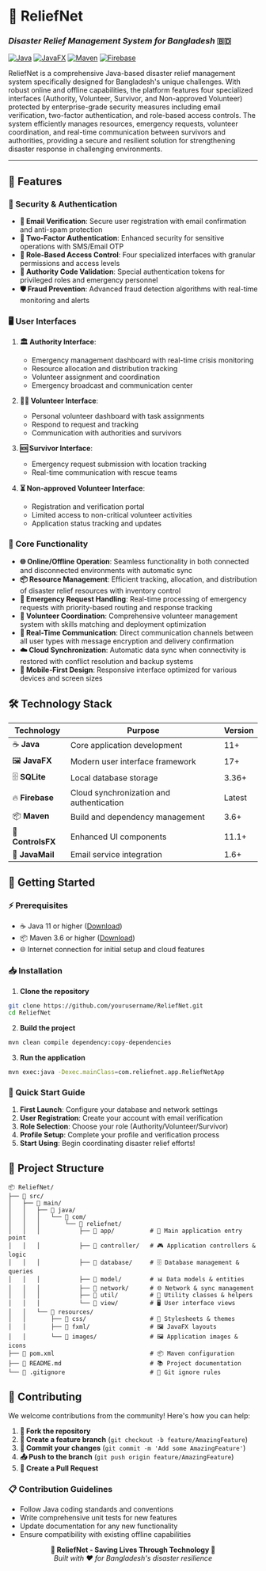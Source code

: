# 🚨 ReliefNet
### *Disaster Relief Management System for Bangladesh* 🇧🇩

[![Java](https://img.shields.io/badge/Java-11+-orange.svg)](https://www.oracle.com/java/)
[![JavaFX](https://img.shields.io/badge/JavaFX-17+-blue.svg)](https://openjfx.io/)
[![Maven](https://img.shields.io/badge/Maven-3.6+-red.svg)](https://maven.apache.org/)
[![Firebase](https://img.shields.io/badge/Firebase-Enabled-yellow.svg)](https://firebase.google.com/)

ReliefNet is a comprehensive Java-based disaster relief management system specifically designed for Bangladesh's unique challenges. With robust online and offline capabilities, the platform features four specialized interfaces (Authority, Volunteer, Survivor, and Non-approved Volunteer) protected by enterprise-grade security measures including email verification, two-factor authentication, and role-based access controls. The system efficiently manages resources, emergency requests, volunteer coordination, and real-time communication between survivors and authorities, providing a secure and resilient solution for strengthening disaster response in challenging environments.

---

## 🌟 Features

### 🔐 Security & Authentication
- **📧 Email Verification**: Secure user registration with email confirmation and anti-spam protection
- **🔑 Two-Factor Authentication**: Enhanced security for sensitive operations with SMS/Email OTP
- **👥 Role-Based Access Control**: Four specialized interfaces with granular permissions and access levels
- **🎫 Authority Code Validation**: Special authentication tokens for privileged roles and emergency personnel
- **🛡️ Fraud Prevention**: Advanced fraud detection algorithms with real-time monitoring and alerts

### 🖥️ User Interfaces
1. **🏛️ Authority Interface**: 
   - Emergency management dashboard with real-time crisis monitoring
   - Resource allocation and distribution tracking
   - Volunteer assignment and coordination
   - Emergency broadcast and communication center

2. **👨‍🚒 Volunteer Interface**: 
   - Personal volunteer dashboard with task assignments
   - Respond to request and tracking
   - Communication with authorities and survivors

3. **🆘 Survivor Interface**: 
   - Emergency request submission with location tracking
   - Real-time communication with rescue teams

4. **⏳ Non-approved Volunteer Interface**: 
   - Registration and verification portal
   - Limited access to non-critical volunteer activities
   - Application status tracking and updates

### 🚀 Core Functionality
- **🌐 Online/Offline Operation**: Seamless functionality in both connected and disconnected environments with automatic sync
- **📦 Resource Management**: Efficient tracking, allocation, and distribution of disaster relief resources with inventory control
- **🚨 Emergency Request Handling**: Real-time processing of emergency requests with priority-based routing and response tracking
- **👥 Volunteer Coordination**: Comprehensive volunteer management system with skills matching and deployment optimization
- **💬 Real-Time Communication**: Direct communication channels between all user types with message encryption and delivery confirmation
- **☁️ Cloud Synchronization**: Automatic data sync when connectivity is restored with conflict resolution and backup systems
- **📱 Mobile-First Design**: Responsive interface optimized for various devices and screen sizes

## 🛠️ Technology Stack

| Technology | Purpose | Version |
|------------|---------|---------|
| ☕ **Java** | Core application development | 11+ |
| 🖼️ **JavaFX** | Modern user interface framework | 17+ |
| 🗄️ **SQLite** | Local database storage | 3.36+ |
| 🔥 **Firebase** | Cloud synchronization and authentication | Latest |
| 📦 **Maven** | Build and dependency management | 3.6+ |
| 🎨 **ControlsFX** | Enhanced UI components | 11.1+ |
| 📧 **JavaMail** | Email service integration | 1.6+ |

## 🚀 Getting Started

### ⚡ Prerequisites
- ☕ Java 11 or higher ([Download](https://www.oracle.com/java/technologies/downloads/))
- 📦 Maven 3.6 or higher ([Download](https://maven.apache.org/download.cgi))
- 🌐 Internet connection for initial setup and cloud features

### 📥 Installation
1. **Clone the repository**
```bash
git clone https://github.com/yourusername/ReliefNet.git
cd ReliefNet
```

2. **Build the project**
```bash
mvn clean compile dependency:copy-dependencies
```

3. **Run the application**
```bash
mvn exec:java -Dexec.mainClass=com.reliefnet.app.ReliefNetApp
```

### 🎯 Quick Start Guide
1. **First Launch**: Configure your database and network settings
2. **User Registration**: Create your account with email verification
3. **Role Selection**: Choose your role (Authority/Volunteer/Survivor)
4. **Profile Setup**: Complete your profile and verification process
5. **Start Using**: Begin coordinating disaster relief efforts!

## 📁 Project Structure

```
📦 ReliefNet/
├── 📂 src/
│   ├── 📂 main/
│   │   ├── 📂 java/
│   │   │   └── 📂 com/
│   │   │       └── 📂 reliefnet/
│   │   │           ├── 📂 app/          # 🚀 Main application entry point
│   │   │           ├── 📂 controller/   # 🎮 Application controllers & logic
│   │   │           ├── 📂 database/     # 🗄️ Database management & queries
│   │   │           ├── 📂 model/        # 📊 Data models & entities
│   │   │           ├── 📂 network/      # 🌐 Network & sync management
│   │   │           ├── 📂 util/         # 🔧 Utility classes & helpers
│   │   │           └── 📂 view/         # 🖥️ User interface views
│   │   └── 📂 resources/
│   │       ├── 📂 css/                  # 🎨 Stylesheets & themes
│   │       ├── 📂 fxml/                 # 🖼️ JavaFX layouts
│   │       └── 📂 images/               # 🖼️ Application images & icons
├── 📄 pom.xml                           # 📦 Maven configuration
├── 📄 README.md                         # 📚 Project documentation
└── 📄 .gitignore                        # 🚫 Git ignore rules
```

## 🤝 Contributing

We welcome contributions from the community! Here's how you can help:

1. **🍴 Fork the repository**
2. **🌿 Create a feature branch** (`git checkout -b feature/AmazingFeature`)
3. **💾 Commit your changes** (`git commit -m 'Add some AmazingFeature'`)
4. **📤 Push to the branch** (`git push origin feature/AmazingFeature`)
5. **🔀 Create a Pull Request**

### 📋 Contribution Guidelines
- Follow Java coding standards and conventions
- Write comprehensive unit tests for new features
- Update documentation for any new functionality
- Ensure compatibility with existing offline capabilities

<div align="center">
  <strong>🚨 ReliefNet - Saving Lives Through Technology 🚨</strong>
  <br>
  <em>Built with ❤️ for Bangladesh's disaster resilience</em>
</div>
